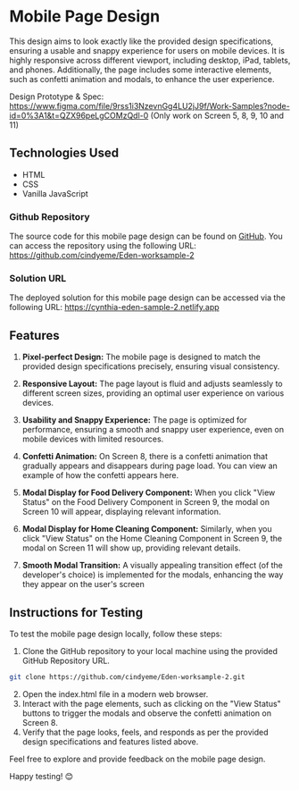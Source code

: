 # Mobile Page Design

This design aims to look exactly like the provided design specifications, ensuring a usable and snappy experience for users on mobile devices. It is highly responsive across different viewport, including desktop, iPad, tablets, and phones. Additionally, the page includes some interactive elements, such as confetti animation and modals, to enhance the user experience. 

Design Prototype & Spec: https://www.figma.com/file/9rss1i3NzevnGg4LU2jJ9f/Work-Samples?node-id=0%3A1&t=QZX96peLgCOMzQdl-0 (Only work on Screen 5, 8, 9, 10 and 11)

## Technologies Used

- HTML
- CSS
- Vanilla JavaScript

### Github Repository 

The source code for this mobile page design can be found on [GitHub](https://github.com/cindyeme/Eden-worksample-2). You can access the repository using the following URL: https://github.com/cindyeme/Eden-worksample-2

### Solution URL

The deployed solution for this mobile page design can be accessed via the following URL: https://cynthia-eden-sample-2.netlify.app

## Features

1. **Pixel-perfect Design:** The mobile page is designed to match the provided design specifications precisely, ensuring visual consistency.

2. **Responsive Layout:** The page layout is fluid and adjusts seamlessly to different screen sizes, providing an optimal user experience on various devices.

3. **Usability and Snappy Experience:** The page is optimized for performance, ensuring a smooth and snappy user experience, even on mobile devices with limited resources.

4. **Confetti Animation:** On Screen 8, there is a confetti animation that gradually appears and disappears during page load. You can view an example of how the confetti appears here.

5. **Modal Display for Food Delivery Component:** When you click "View Status" on the Food Delivery Component in Screen 9, the modal on Screen 10 will appear, displaying relevant information.

6. **Modal Display for Home Cleaning Component:** Similarly, when you click "View Status" on the Home Cleaning Component in Screen 9, the modal on Screen 11 will show up, providing relevant details.

7. **Smooth Modal Transition:** A visually appealing transition effect (of the developer's choice) is implemented for the modals, enhancing the way they appear on the user's screen

## Instructions for Testing

To test the mobile page design locally, follow these steps:

1. Clone the GitHub repository to your local machine using the provided GitHub Repository URL.

```sh
git clone https://github.com/cindyeme/Eden-worksample-2.git
```

2. Open the index.html file in a modern web browser.
3. Interact with the page elements, such as clicking on the "View Status" buttons to trigger the modals and observe the confetti animation on Screen 8.
4. Verify that the page looks, feels, and responds as per the provided design specifications and features listed above.

Feel free to explore and provide feedback on the mobile page design.

Happy testing! 😊
